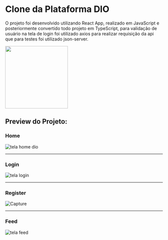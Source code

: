 # Clone da Plataforma DIO 
O projeto foi desenvolvido utilizando React App, realizado em JavaScript e posteriormente convertido todo projeto em TypeScript, para validação de usuário na tela de login foi utilizado axios para realizar requisição da api que para testes foi utilizado json-server.

<img src="https://miro.medium.com/max/800/0*CBjisl422hUyLxiG.png" width="200"/>


## Preview do Projeto: 

### Home
![tela home dio](https://user-images.githubusercontent.com/117487712/209672554-4c827501-7d47-4da7-a523-9652331824ac.PNG)

---
### Login
![tela login](https://user-images.githubusercontent.com/117487712/209672546-f483e60f-b573-403f-80d7-d194be9fa470.PNG)

---
### Register
![Capture](https://user-images.githubusercontent.com/117487712/210815084-d014328c-3732-46d5-a131-cec334e415ed.JPG)

---
### Feed
![tela feed](https://user-images.githubusercontent.com/117487712/209672564-5d3d5e79-1b91-40f5-a0f7-a247fe7e74d8.PNG)



